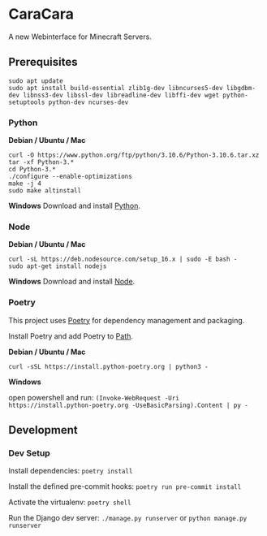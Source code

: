 # CaraCara
A new Webinterface for Minecraft Servers.

## Prerequisites

```
sudo apt update
sudo apt install build-essential zlib1g-dev libncurses5-dev libgdbm-dev libnss3-dev libssl-dev libreadline-dev libffi-dev wget python-setuptools python-dev ncurses-dev
```

### Python

**Debian / Ubuntu / Mac**
```
curl -O https://www.python.org/ftp/python/3.10.6/Python-3.10.6.tar.xz
tar -xf Python-3.*
cd Python-3.*
./configure --enable-optimizations
make -j 4
sudo make altinstall
```

**Windows**
Download and install [Python](https://www.python.org/downloads/).

### Node

**Debian / Ubuntu / Mac**
```
curl -sL https://deb.nodesource.com/setup_16.x | sudo -E bash -
sudo apt-get install nodejs
```

**Windows**
Download and install [Node](https://nodejs.org/en/download/).

### Poetry
This project uses [Poetry](https://python-poetry.org/docs/) for dependency management and packaging.

Install Poetry and add Poetry to [Path](https://python-poetry.org/docs/#installation).

**Debian / Ubuntu / Mac**

`curl -sSL https://install.python-poetry.org | python3 -`

**Windows**

open powershell and run: `(Invoke-WebRequest -Uri https://install.python-poetry.org -UseBasicParsing).Content | py -`

## Development

### Dev Setup
Install dependencies: `poetry install`

Install the defined pre-commit hooks: `poetry run pre-commit install`

Activate the virtualenv: `poetry shell`

Run the Django dev server: `./manage.py runserver` or `python manage.py runserver`

